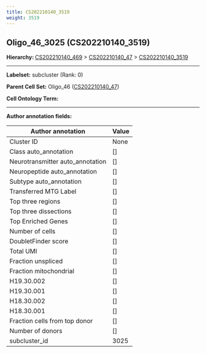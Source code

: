 ```yaml
---
title: CS202210140_3519
weight: 3519
---
```

## Oligo_46_3025 (CS202210140_3519)
<b>Hierarchy: </b>
[CS202210140_469](cell_sets/CS202210140_469.md) >
[CS202210140_47](cell_sets/CS202210140_47.md) >
[CS202210140_3519](cell_sets/CS202210140_3519.md)

---


**Labelset:** subcluster (Rank: 0)

**Parent Cell Set:** Oligo_46 ([CS202210140_47](cell_sets/CS202210140_47.md))



**Cell Ontology Term:** 

[MARKER GENES.]: #


---

[TRANSFERRED ANNOTATIONS.]: #


[AUTHOR ANNOTATION FIELDS.]: #


**Author annotation fields:**

| Author annotation | Value |
|-------------------|-------|
|Cluster ID|None|
|Class auto_annotation|[]|
|Neurotransmitter auto_annotation|[]|
|Neuropeptide auto_annotation|[]|
|Subtype auto_annotation|[]|
|Transferred MTG Label|[]|
|Top three regions|[]|
|Top three dissections|[]|
|Top Enriched Genes|[]|
|Number of cells|[]|
|DoubletFinder score|[]|
|Total UMI|[]|
|Fraction unspliced|[]|
|Fraction mitochondrial|[]|
|H19.30.002|[]|
|H19.30.001|[]|
|H18.30.002|[]|
|H18.30.001|[]|
|Fraction cells from top donor|[]|
|Number of donors|[]|
|subcluster_id|3025|
